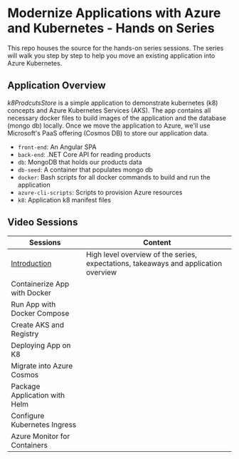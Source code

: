 # Modernize Applications with Azure and Kubernetes - Hands on Series

This repo houses the source for the hands-on series sessions.
The series will walk you step by step to help you move an existing application into Azure Kubernetes.

## Application Overview

*k8ProdcutsStore* is a simple application to demonstrate kubernetes (k8) concepts and Azure Kubernetes Services (AKS). The app contains all necessary docker files to build images of the application and the database (mongo db) locally. Once we move the application to Azure, we'll use Microsoft's PaaS offering (Cosmos DB) to store our application data.

 - `front-end`: An Angular SPA  
 - `back-end`: .NET Core API for reading products
 - `db`: MongoDB that holds our products data
 - `db-seed`: A container that populates mongo db 
 - `docker`: Bash scripts for all docker commands to build and run the application
 -  `azure-cli-scripts`: Scripts to provision Azure resources
 - `k8`: Application k8 manifest files 
 
 ## Video Sessions

| Sessions                      | Content     |
| ----------------------------- |-------------| 
| [Introduction](https://youtu.be/jvfAUgG8NNc)| High level overview of the series, expectations, takeaways and application overview |
| Containerize App with Docker  |                                                                                     |   
| Run App with Docker Compose   |                                                                                     |   
| Create AKS and  Registry      |
| Deploying App on K8           |
| Migrate into Azure Cosmos     |   
| Package Application with Helm |
| Configure Kubernetes Ingress  |
| Azure Monitor for Containers  |


